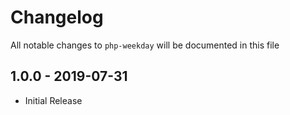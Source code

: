 # Changelog

All notable changes to `php-weekday` will be documented in this file

## 1.0.0 - 2019-07-31

- Initial Release
